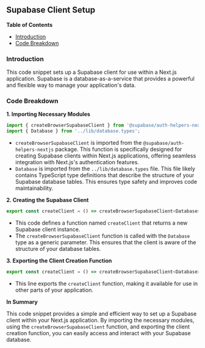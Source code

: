 ## Supabase Client Setup

**Table of Contents**

- [Introduction](#introduction)
- [Code Breakdown](#code-breakdown)

### Introduction 

This code snippet sets up a Supabase client for use within a Next.js application. Supabase is a database-as-a-service that provides a powerful and flexible way to manage your application's data. 

### Code Breakdown

**1. Importing Necessary Modules**

```javascript
import { createBrowserSupabaseClient } from '@supabase/auth-helpers-nextjs';
import { Database } from '../lib/database.types';
```

- `createBrowserSupabaseClient` is imported from the `@supabase/auth-helpers-nextjs` package. This function is specifically designed for creating Supabase clients within Next.js applications, offering seamless integration with Next.js's authentication features.
- `Database` is imported from the `../lib/database.types` file. This file likely contains TypeScript type definitions that describe the structure of your Supabase database tables. This ensures type safety and improves code maintainability.

**2. Creating the Supabase Client**

```javascript
export const createClient = () => createBrowserSupabaseClient<Database>();
```

- This code defines a function named `createClient` that returns a new Supabase client instance.
- The `createBrowserSupabaseClient` function is called with the `Database` type as a generic parameter. This ensures that the client is aware of the structure of your database tables.

**3. Exporting the Client Creation Function**

```javascript
export const createClient = () => createBrowserSupabaseClient<Database>();
```

- This line exports the `createClient` function, making it available for use in other parts of your application.

**In Summary**

This code snippet provides a simple and efficient way to set up a Supabase client within your Next.js application. By importing the necessary modules, using the `createBrowserSupabaseClient` function, and exporting the client creation function, you can easily access and interact with your Supabase database. 
